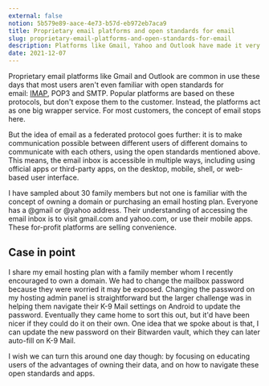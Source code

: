 ```yaml
---
external: false
notion: 5b579e89-aace-4e73-b57d-eb972eb7aca9
title: Proprietary email platforms and open standards for email
slug: proprietary-email-platforms-and-open-standards-for-email
description: Platforms like Gmail, Yahoo and Outlook have made it very easy to own and manage a mailbox, but I think we should be focusing on educating open standards.
date: 2021-12-07
---
```


Proprietary email platforms like Gmail and Outlook are common in use these days that most users aren't even familiar with open standards for email: [IMAP](https://datatracker.ietf.org/doc/html/rfc9051), POP3 and SMTP. Popular platforms are based on these protocols, but don't expose them to the customer. Instead, the platforms act as one big wrapper service. For most customers, the concept of email stops here.

But the idea of email as a federated protocol goes further: it is to make communication possible between different users of different domains to communicate with each others, using the open standards mentioned above. This means, the email inbox is accessible in multiple ways, including using official apps or third-party apps, on the desktop, mobile, shell, or web-based user interface.

I have sampled about 30 family members but not one is familiar with the concept of owning a domain or purchasing an email hosting plan. Everyone has a @gmail or @yahoo address. Their understanding of accessing the email inbox is to visit gmail.com and yahoo.com, or use their mobile apps. These for-profit platforms are selling convenience.

## Case in point

I share my email hosting plan with a family member whom I recently encouraged to own a domain. We had to change the mailbox password because they were worried it may be exposed. Changing the password on my hosting admin panel is straightforward but the larger challenge was in helping them navigate their K-9 Mail settings on Android to update the password. Eventually they came home to sort this out, but it'd have been nicer if they could do it on their own. One idea that we spoke about is that, I can update the new password on their Bitwarden vault, which they can later auto-fill on K-9 Mail.

I wish we can turn this around one day though: by focusing on educating users of the advantages of owning their data, and on how to navigate these open standards and apps.
